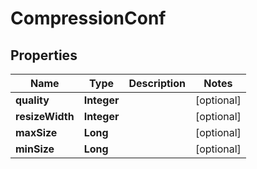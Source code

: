 

# CompressionConf


## Properties

Name | Type | Description | Notes
------------ | ------------- | ------------- | -------------
**quality** | **Integer** |  |  [optional]
**resizeWidth** | **Integer** |  |  [optional]
**maxSize** | **Long** |  |  [optional]
**minSize** | **Long** |  |  [optional]



